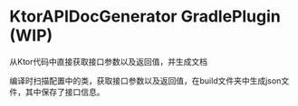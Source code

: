 # KtorAPIDocGenerator GradlePlugin (WIP)

从Ktor代码中直接获取接口参数以及返回值，并生成文档

编译时扫描配置中的类，获取接口参数以及返回值，在build文件夹中生成json文件，其中保存了接口信息。